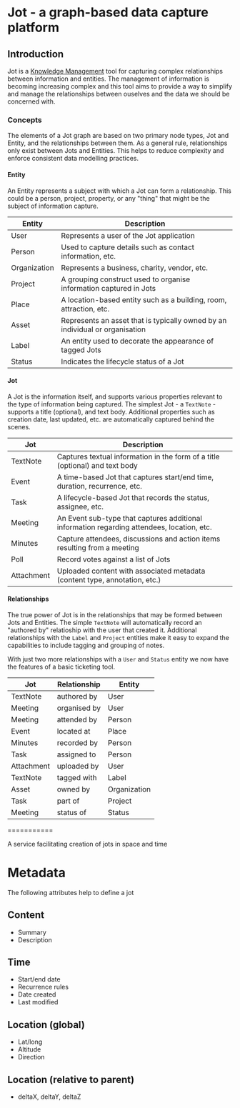 # Jot - a graph-based data capture platform

[Knowledge Management]: https://en.wikipedia.org/wiki/Knowledge_management

[Introduction]: #introduction

## Introduction

Jot is a [Knowledge Management] tool for capturing complex relationships between information and entities. The management of 
information is becoming increasing complex and this tool aims to provide a way to simplify and manage the relationships between 
ouselves and the data we should be concerned with.

### Concepts

The elements of a Jot graph are based on two primary node types, Jot and Entity, and the relationships between them. As a 
general rule, relationships only exist between Jots and Entities. This helps to reduce complexity and enforce consistent
data modelling practices.

#### Entity

An Entity represents a subject with which a Jot can form a relationship. This could be a person, project, property, or any 
"thing" that might be the subject of information capture.

| Entity       | Description                                                                  |
|--------------|------------------------------------------------------------------------------|
| User         | Represents a user of the Jot application                                     |
| Person       | Used to capture details such as contact information, etc.                    |
| Organization | Represents a business, charity, vendor, etc.                                 |
| Project      | A grouping construct used to organise information captured in Jots           |
| Place        | A location-based entity such as a building, room, attraction, etc.           |
| Asset        | Represents an asset that is typically owned by an individual or organisation |
| Label        | An entity used to decorate the appearance of tagged Jots                     |
| Status       | Indicates the lifecycle status of a Jot                                      |


#### Jot

A Jot is the information itself, and supports various properties relevant to the type of information being captured. The 
simplest Jot - a `TextNote` - supports a title (optional), and text body. Additional properties such as creation date, last 
updated, etc. are automatically captured behind the scenes.

| Jot        | Description                                                                                |
|------------|--------------------------------------------------------------------------------------------|
| TextNote   | Captures textual information in the form of a title (optional) and text body               |
| Event      | A time-based Jot that captures start/end time, duration, recurrence, etc.                  |
| Task       | A lifecycle-based Jot that records the status, assignee, etc.                              |
| Meeting    | An Event sub-type that captures additional information regarding attendees, location, etc. |
| Minutes    | Capture attendees, discussions and action items resulting from a meeting                   |
| Poll       | Record votes against a list of Jots                                                        |
| Attachment | Uploaded content with associated metadata (content type, annotation, etc.)                 |


#### Relationships

The true power of Jot is in the relationships that may be formed between Jots and Entities. The simple `TextNote` will 
automatically record an "authored by" relatioship with the user that created it. Additional relationships with the `Label`
and `Project` entities make it easy to expand the capabilities to include tagging and grouping of notes.

With just two more relationships with a `User` and `Status` entity we now have the features of a basic ticketing tool.

| Jot        | Relationship | Entity       |
|------------|--------------|--------------|
| TextNote   | authored by  | User         |
| Meeting    | organised by | User         |
| Meeting    | attended by  | Person       |
| Event      | located at   | Place        |
| Minutes    | recorded by  | Person       |
| Task       | assigned to  | Person       |
| Attachment | uploaded by  | User         |
| TextNote   | tagged with  | Label        |
| Asset      | owned by     | Organization |
| Task       | part of      | Project      |
| Meeting    | status of    | Status       |


===========

A service facilitating creation of jots in space and time

# Metadata
The following attributes help to define a jot

## Content
* Summary
* Description

## Time
* Start/end date
* Recurrence rules
* Date created
* Last modified

## Location (global)
* Lat/long
* Altitude
* Direction

## Location (relative to parent)
* deltaX, deltaY, deltaZ
